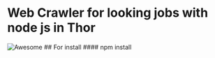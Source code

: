 # Web Crawler for looking jobs with node js in Thor

<img src='https://www.reactiongifs.com/dat-booty-2/' alt='Awesome'/>
## For install
#### npm install

